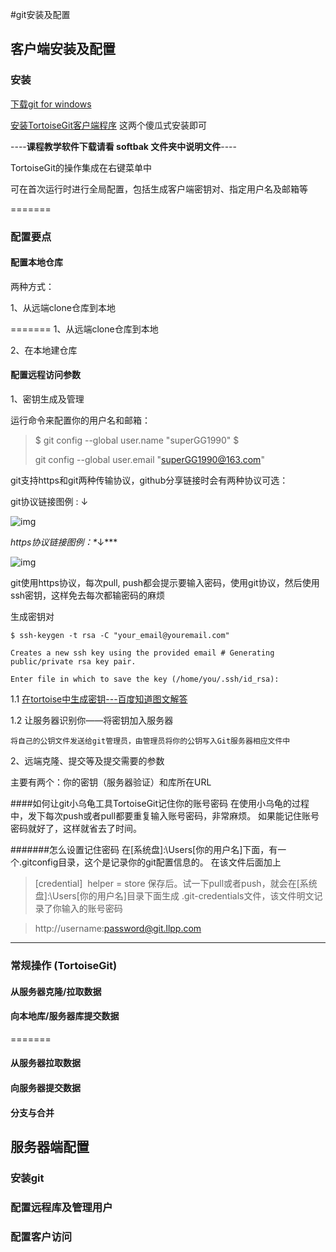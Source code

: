 #git安装及配置

## 客户端安装及配置

### 安装

[下载git for windows](https://gitforwindows.org/)

[安装TortoiseGit客户端程序](https://tortoisegit.org/download/)
这两个傻瓜式安装即可

----**课程教学软件下载请看 softbak 文件夹中说明文件**----



TortoiseGit的操作集成在右键菜单中

可在首次运行时进行全局配置，包括生成客户端密钥对、指定用户名及邮箱等

=======




### 配置要点

#### 配置本地仓库

两种方式：

1、从远端clone仓库到本地

=======
1、从远端clone仓库到本地

2、在本地建仓库

#### 配置远程访问参数

1、密钥生成及管理

运行命令来配置你的用户名和邮箱：
> $ git config --global user.name "superGG1990"
> $ 
>
> git config --global user.email "superGG1990@163.com"
>

git支持https和git两种传输协议，github分享链接时会有两种协议可选：

git协议链接图例 : ↓

![img](https://images2015.cnblogs.com/blog/1160195/201705/1160195-20170512104128676-1577931353.png)

*https协议链接图例：\**↓***

![img](https://images2015.cnblogs.com/blog/1160195/201705/1160195-20170512104128676-1577931353.png)

git使用https协议，每次pull, push都会提示要输入密码，使用git协议，然后使用ssh密钥，这样免去每次都输密码的麻烦

生成密钥对

```
$ ssh-keygen -t rsa -C "your_email@youremail.com"

Creates a new ssh key using the provided email # Generating public/private rsa key pair.

Enter file in which to save the key (/home/you/.ssh/id_rsa):
```

1.1 [在tortoise中生成密钥---百度知道图文解答](https://jingyan.baidu.com/article/495ba841f2892638b30edefa.html)



1.2 让服务器识别你——将密钥加入服务器

	将自己的公钥文件发送给git管理员，由管理员将你的公钥写入Git服务器相应文件中

2、远端克隆、提交等及提交需要的参数

主要有两个：你的密钥（服务器验证）和库所在URL

####如何让git小乌龟工具TortoiseGit记住你的账号密码
在使用小乌龟的过程中，发下每次push或者pull都要重复输入账号密码，非常麻烦。
如果能记住账号密码就好了，这样就省去了时间。

#######怎么设置记住密码
在[系统盘]:\Users[你的用户名]下面，有一个.gitconfig目录，这个是记录你的git配置信息的。
在该文件后面加上

>[credential]
>​    helper = store
保存后。试一下pull或者push，就会在[系统盘]:\Users[你的用户名]目录下面生成
.git-credentials文件，该文件明文记录了你输入的账号密码

>http://username:password@git.llpp.com  

--------

### 常规操作 (TortoiseGit)


#### 从服务器克隆/拉取数据

#### 向本地库/服务器库提交数据
=======
#### 从服务器拉取数据

#### 向服务器提交数据


#### 分支与合并


## 服务器端配置

### 安装git

### 配置远程库及管理用户

### 配置客户访问
